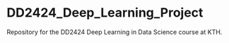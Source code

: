 # DD2424_Deep_Learning_Project
Repository for the DD2424 Deep Learning in Data Science course at KTH.
